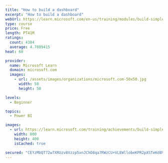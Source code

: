 ```yaml
---
title: "How to build a dashboard"
excerpt: "How to build a dashboard"
webUrl: https://learn.microsoft.com/en-us/training/modules/build-simple-dashboard/
type: course
price: Free
length: PT41M
ratings:
  count: 4384
  average: 4.7089415
heat: 60

provider:
  name: Microsoft Learn
  domain: microsoft.com
  images:
    - url: /assets/images/organizations/microsoft.com-50x50.jpg
      width: 50
      height: 50

levels:
  - Beginner

topics:
  - Power BI

images:
  - url: https://learn.microsoft.com/training/achievements/build-simple-dashboard-social.png
    width: 800
    height: 400
    isCached: true

secured: "CEYzMbQT72w7XRUzv8Vzzp5xnJChO8qa7RWzCU+VLEWllobeKPR2pXSTeKd8VXB1XIQU6OTvn0vs8xahggKdhQ9O/6oAaHZIE1Ht9CqTo3r0Wu78Df/iy9OVgnJPlWpuBblCbw6muwKuugfqhzZhBk2kEmKU4x9suJl+eOnGNt7G55KJmhhK+LFpziOGstL+OtZQsY4I21HJeqceoBOba1HDawsqvt166Fly5Dh1yjDojhHifuNCamdPZgjE89wrMv+is+ZIeY+7jIb0LHnn6MdSbSrr4RfB+qQWHcdSdmcnurGyFKQK9hZBq+kL0+bZWEWh9NF1ZerdZwHtOhi2UV4h67Ke9VU2pQ2zCEWTpBN/LVb7Wl3WuTPamcAI27qY4BabGe6KiQWkkR/iTLQ+ElrIxKS+xyIfV0NlyuVbCMU=;KSD9Dq91i0PS9U1el/bGOg=="
---
```


